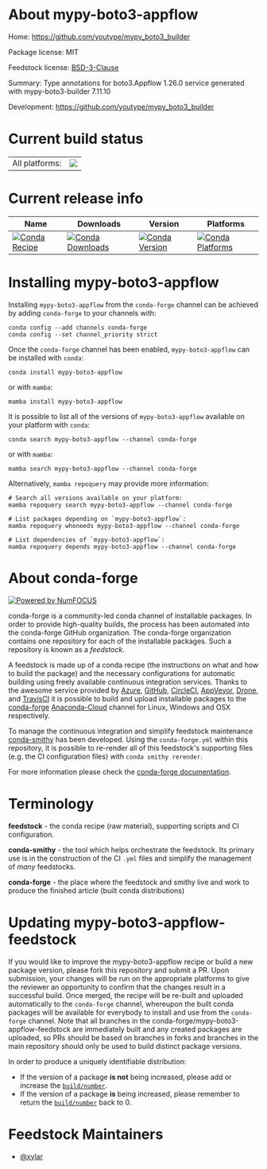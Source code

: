 About mypy-boto3-appflow
========================

Home: https://github.com/youtype/mypy_boto3_builder

Package license: MIT

Feedstock license: [BSD-3-Clause](https://github.com/conda-forge/mypy-boto3-appflow-feedstock/blob/main/LICENSE.txt)

Summary: Type annotations for boto3.Appflow 1.26.0 service generated with mypy-boto3-builder 7.11.10

Development: https://github.com/youtype/mypy_boto3_builder

Current build status
====================


<table><tr><td>All platforms:</td>
    <td>
      <a href="https://dev.azure.com/conda-forge/feedstock-builds/_build/latest?definitionId=16964&branchName=main">
        <img src="https://dev.azure.com/conda-forge/feedstock-builds/_apis/build/status/mypy-boto3-appflow-feedstock?branchName=main">
      </a>
    </td>
  </tr>
</table>

Current release info
====================

| Name | Downloads | Version | Platforms |
| --- | --- | --- | --- |
| [![Conda Recipe](https://img.shields.io/badge/recipe-mypy--boto3--appflow-green.svg)](https://anaconda.org/conda-forge/mypy-boto3-appflow) | [![Conda Downloads](https://img.shields.io/conda/dn/conda-forge/mypy-boto3-appflow.svg)](https://anaconda.org/conda-forge/mypy-boto3-appflow) | [![Conda Version](https://img.shields.io/conda/vn/conda-forge/mypy-boto3-appflow.svg)](https://anaconda.org/conda-forge/mypy-boto3-appflow) | [![Conda Platforms](https://img.shields.io/conda/pn/conda-forge/mypy-boto3-appflow.svg)](https://anaconda.org/conda-forge/mypy-boto3-appflow) |

Installing mypy-boto3-appflow
=============================

Installing `mypy-boto3-appflow` from the `conda-forge` channel can be achieved by adding `conda-forge` to your channels with:

```
conda config --add channels conda-forge
conda config --set channel_priority strict
```

Once the `conda-forge` channel has been enabled, `mypy-boto3-appflow` can be installed with `conda`:

```
conda install mypy-boto3-appflow
```

or with `mamba`:

```
mamba install mypy-boto3-appflow
```

It is possible to list all of the versions of `mypy-boto3-appflow` available on your platform with `conda`:

```
conda search mypy-boto3-appflow --channel conda-forge
```

or with `mamba`:

```
mamba search mypy-boto3-appflow --channel conda-forge
```

Alternatively, `mamba repoquery` may provide more information:

```
# Search all versions available on your platform:
mamba repoquery search mypy-boto3-appflow --channel conda-forge

# List packages depending on `mypy-boto3-appflow`:
mamba repoquery whoneeds mypy-boto3-appflow --channel conda-forge

# List dependencies of `mypy-boto3-appflow`:
mamba repoquery depends mypy-boto3-appflow --channel conda-forge
```


About conda-forge
=================

[![Powered by
NumFOCUS](https://img.shields.io/badge/powered%20by-NumFOCUS-orange.svg?style=flat&colorA=E1523D&colorB=007D8A)](https://numfocus.org)

conda-forge is a community-led conda channel of installable packages.
In order to provide high-quality builds, the process has been automated into the
conda-forge GitHub organization. The conda-forge organization contains one repository
for each of the installable packages. Such a repository is known as a *feedstock*.

A feedstock is made up of a conda recipe (the instructions on what and how to build
the package) and the necessary configurations for automatic building using freely
available continuous integration services. Thanks to the awesome service provided by
[Azure](https://azure.microsoft.com/en-us/services/devops/), [GitHub](https://github.com/),
[CircleCI](https://circleci.com/), [AppVeyor](https://www.appveyor.com/),
[Drone](https://cloud.drone.io/welcome), and [TravisCI](https://travis-ci.com/)
it is possible to build and upload installable packages to the
[conda-forge](https://anaconda.org/conda-forge) [Anaconda-Cloud](https://anaconda.org/)
channel for Linux, Windows and OSX respectively.

To manage the continuous integration and simplify feedstock maintenance
[conda-smithy](https://github.com/conda-forge/conda-smithy) has been developed.
Using the ``conda-forge.yml`` within this repository, it is possible to re-render all of
this feedstock's supporting files (e.g. the CI configuration files) with ``conda smithy rerender``.

For more information please check the [conda-forge documentation](https://conda-forge.org/docs/).

Terminology
===========

**feedstock** - the conda recipe (raw material), supporting scripts and CI configuration.

**conda-smithy** - the tool which helps orchestrate the feedstock.
                   Its primary use is in the construction of the CI ``.yml`` files
                   and simplify the management of *many* feedstocks.

**conda-forge** - the place where the feedstock and smithy live and work to
                  produce the finished article (built conda distributions)


Updating mypy-boto3-appflow-feedstock
=====================================

If you would like to improve the mypy-boto3-appflow recipe or build a new
package version, please fork this repository and submit a PR. Upon submission,
your changes will be run on the appropriate platforms to give the reviewer an
opportunity to confirm that the changes result in a successful build. Once
merged, the recipe will be re-built and uploaded automatically to the
`conda-forge` channel, whereupon the built conda packages will be available for
everybody to install and use from the `conda-forge` channel.
Note that all branches in the conda-forge/mypy-boto3-appflow-feedstock are
immediately built and any created packages are uploaded, so PRs should be based
on branches in forks and branches in the main repository should only be used to
build distinct package versions.

In order to produce a uniquely identifiable distribution:
 * If the version of a package **is not** being increased, please add or increase
   the [``build/number``](https://docs.conda.io/projects/conda-build/en/latest/resources/define-metadata.html#build-number-and-string).
 * If the version of a package **is** being increased, please remember to return
   the [``build/number``](https://docs.conda.io/projects/conda-build/en/latest/resources/define-metadata.html#build-number-and-string)
   back to 0.

Feedstock Maintainers
=====================

* [@xylar](https://github.com/xylar/)

